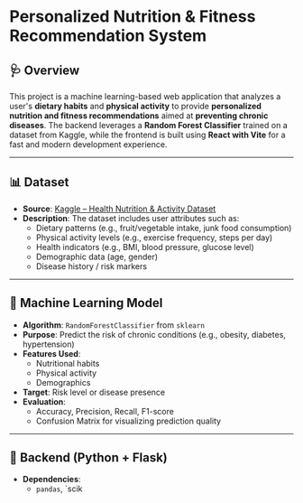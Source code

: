 # Personalized Nutrition & Fitness Recommendation System

## 🩺 Overview

This project is a machine learning-based web application that analyzes a user's **dietary habits** and **physical activity** to provide **personalized nutrition and fitness recommendations** aimed at **preventing chronic diseases**. The backend leverages a **Random Forest Classifier** trained on a dataset from Kaggle, while the frontend is built using **React with Vite** for a fast and modern development experience.

---

## 📊 Dataset

- **Source**: [Kaggle – Health Nutrition & Activity Dataset]((https://www.kaggle.com/datasets/ziya07/diet-recommendations-dataset/data))
- **Description**: The dataset includes user attributes such as:
  - Dietary patterns (e.g., fruit/vegetable intake, junk food consumption)
  - Physical activity levels (e.g., exercise frequency, steps per day)
  - Health indicators (e.g., BMI, blood pressure, glucose level)
  - Demographic data (age, gender)
  - Disease history / risk markers

---

## 🧠 Machine Learning Model

- **Algorithm**: `RandomForestClassifier` from `sklearn`
- **Purpose**: Predict the risk of chronic conditions (e.g., obesity, diabetes, hypertension)
- **Features Used**:
  - Nutritional habits
  - Physical activity
  - Demographics
- **Target**: Risk level or disease presence
- **Evaluation**:
  - Accuracy, Precision, Recall, F1-score
  - Confusion Matrix for visualizing prediction quality

---

## 🧪 Backend (Python + Flask)

- **Dependencies**:
  - `pandas`, `scik
